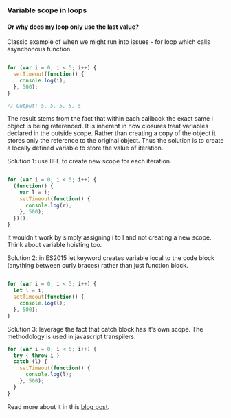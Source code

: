 ### Variable scope in loops
#### Or why does my loop only use the last value?

Classic example of when we might run into issues - for loop which calls asynchonous function.

```javascript

for (var i = 0; i < 5; i++) {
  setTimeout(function() {
    console.log(i);
  }, 500);
}

// Output: 5, 5, 5, 5, 5

```

The result stems from the fact that within each callback the exact same i object is being referenced. It is inherent in how closures treat variables declared in the outside scope. Rather than creating a copy of the object it stores only the reference to the original object. Thus the solution is to create a locally defined variable to store the value of iteration.

Solution 1: use IIFE to create new scope for each iteration.

```javascript

for (var i = 0; i < 5; i++) {
  (function() {
    var l = i;
    setTimeout(function() {
      console.log(r);
    }, 500);
  })();
}

```

It wouldn't work by simply assigning i to l and not creating a new scope. Think about variable hoisting too.

Solution 2: in ES2015 let keyword creates variable local to the code block (anything between curly braces) rather than just function block.

```javascript

for (var i = 0; i < 5; i++) {
  let l = i;
  setTimeout(function() {
    console.log(l);
  }, 500);
}

```

Solution 3: leverage the fact that catch block has it's own scope. The methodology is used in javascript transpilers.

```javascript
for (var i = 0; i < 5; i++) {
  try { throw i }
  catch (l) {
    setTimeout(function() {
      console.log(l);
    }, 500);
  }
}

```

Read more about it in this [blog post](http://blog.dmbcllc.com/why-does-javascript-loop-only-use-last-value/).